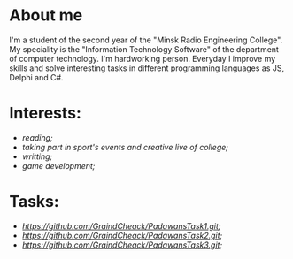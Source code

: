 # About me

I'm a student of the second year of the "Minsk Radio Engineering College". My speciality is the "Information Technology Software" of the department of computer technology. I'm hardworking person. Everyday I improve my skills and solve interesting tasks in different programming languages as JS, Delphi and C#.  

# Interests:

- _reading;_
- _taking part in sport's events and creative live of college;_
- _writting;_
- _game development;_

# Tasks:
- _https://github.com/GraindCheack/PadawansTask1.git;_
- _https://github.com/GraindCheack/PadawansTask2.git;_
- _https://github.com/GraindCheack/PadawansTask3.git;_
